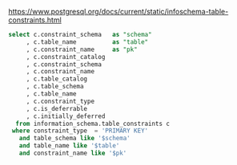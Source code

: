 https://www.postgresql.org/docs/current/static/infoschema-table-constraints.html

````sql
select c.constraint_schema   as "schema"
     , c.table_name          as "table"
     , c.constraint_name     as "pk"
     , c.constraint_catalog
     , c.constraint_schema
     , c.constraint_name
     , c.table_catalog
     , c.table_schema
     , c.table_name
     , c.constraint_type
     , c.is_deferrable
     , c.initially_deferred
  from information_schema.table_constraints c
 where constraint_type  = 'PRIMARY KEY'
   and table_schema like '$schema'
   and table_name like '$table'
   and constraint_name like '$pk'
````
